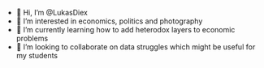 - 👋 Hi, I’m @LukasDiex
- 👀 I’m interested in economics, politics and photography
- 🌱 I’m currently learning how to add heterodox layers to economic problems
- 💞️ I’m looking to collaborate on data struggles which might be useful for my students

<!---
dataluke/dataluke is a ✨ special ✨ repository because its `README.md` (this file) appears on your GitHub profile.
You can click the Preview link to take a look at your changes.
--->
